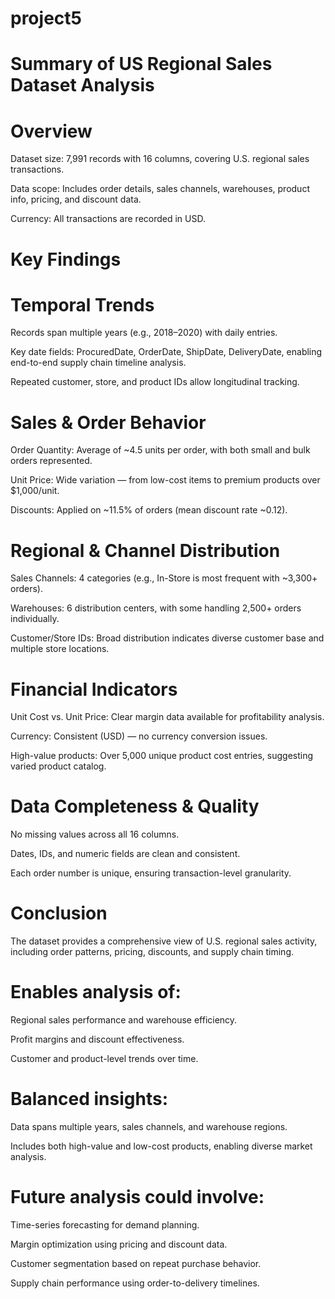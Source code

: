 # project5

# Summary of US Regional Sales Dataset Analysis
# Overview

Dataset size: 7,991 records with 16 columns, covering U.S. regional sales transactions.

Data scope: Includes order details, sales channels, warehouses, product info, pricing, and discount data.

Currency: All transactions are recorded in USD.

# Key Findings
# Temporal Trends

Records span multiple years (e.g., 2018–2020) with daily entries.

Key date fields: ProcuredDate, OrderDate, ShipDate, DeliveryDate, enabling end-to-end supply chain timeline analysis.

Repeated customer, store, and product IDs allow longitudinal tracking.

# Sales & Order Behavior

Order Quantity: Average of ~4.5 units per order, with both small and bulk orders represented.

Unit Price: Wide variation — from low-cost items to premium products over $1,000/unit.

Discounts: Applied on ~11.5% of orders (mean discount rate ~0.12).

# Regional & Channel Distribution

Sales Channels: 4 categories (e.g., In-Store is most frequent with ~3,300+ orders).

Warehouses: 6 distribution centers, with some handling 2,500+ orders individually.

Customer/Store IDs: Broad distribution indicates diverse customer base and multiple store locations.

# Financial Indicators

Unit Cost vs. Unit Price: Clear margin data available for profitability analysis.

Currency: Consistent (USD) — no currency conversion issues.

High-value products: Over 5,000 unique product cost entries, suggesting varied product catalog.

# Data Completeness & Quality

No missing values across all 16 columns.

Dates, IDs, and numeric fields are clean and consistent.

Each order number is unique, ensuring transaction-level granularity.

# Conclusion

The dataset provides a comprehensive view of U.S. regional sales activity, including order patterns, pricing, discounts, and supply chain timing.

# Enables analysis of:

Regional sales performance and warehouse efficiency.

Profit margins and discount effectiveness.

Customer and product-level trends over time.

# Balanced insights:

Data spans multiple years, sales channels, and warehouse regions.

Includes both high-value and low-cost products, enabling diverse market analysis.

# Future analysis could involve:

Time-series forecasting for demand planning.

Margin optimization using pricing and discount data.

Customer segmentation based on repeat purchase behavior.

Supply chain performance using order-to-delivery timelines.
